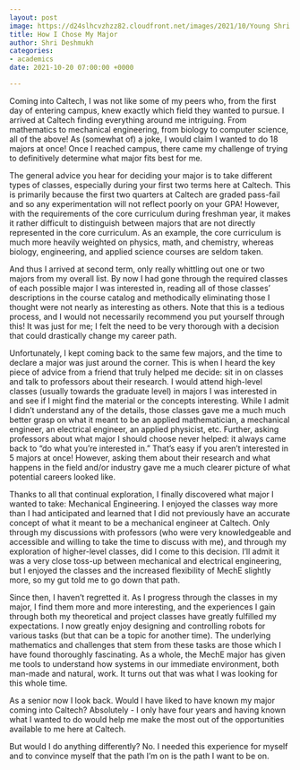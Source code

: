 ```yaml
---
layout: post
image: https://d24slhcvzhzz82.cloudfront.net/images/2021/10/Young Shri.jpg
title: How I Chose My Major
author: Shri Deshmukh
categories:
- academics
date: 2021-10-20 07:00:00 +0000

---
```

Coming into Caltech, I was not like some of my peers who, from the first day of entering campus, knew exactly which field they wanted to pursue. I arrived at Caltech finding everything around me intriguing. From mathematics to mechanical engineering, from biology to computer science, all of the above! As (somewhat of) a joke, I would claim I wanted to do 18 majors at once! Once I reached campus, there came my challenge of trying to definitively determine what major fits best for me.

The general advice you hear for deciding your major is to take different types of classes, especially during your first two terms here at Caltech. This is primarily because the first two quarters at Caltech are graded pass-fail and so any experimentation will not reflect poorly on your GPA! However, with the requirements of the core curriculum during freshman year, it makes it rather difficult to distinguish between majors that are not directly represented in the core curriculum. As an example, the core curriculum is much more heavily weighted on physics, math, and chemistry, whereas biology, engineering, and applied science courses are seldom taken.

And thus I arrived at second term, only really whittling out one or two majors from my overall list. By now I had gone through the required classes of each possible major I was interested in, reading all of those classes’ descriptions in the course catalog and methodically eliminating those I thought were not nearly as interesting as others. Note that this is a tedious process, and I would not necessarily recommend you put yourself through this! It was just for me; I felt the need to be very thorough with a decision that could drastically change my career path.

Unfortunately, I kept coming back to the same few majors, and the time to declare a major was just around the corner. This is when I heard the key piece of advice from a friend that truly helped me decide: sit in on classes and talk to professors about their research. I would attend high-level classes (usually towards the graduate level) in majors I was interested in and see if I might find the material or the concepts interesting. While I admit I didn’t understand any of the details, those classes gave me a much much better grasp on what it meant to be an applied mathematician, a mechanical engineer, an electrical engineer, an applied physicist, etc. Further, asking professors about what major I should choose never helped: it always came back to “do what you’re interested in.” That’s easy if you aren’t interested in 5 majors at once! However, asking them about their research and what happens in the field and/or industry gave me a much clearer picture of what potential careers looked like.

Thanks to all that continual exploration, I finally discovered what major I wanted to take: Mechanical Engineering. I enjoyed the classes way more than I had anticipated and learned that I did not previously have an accurate concept of what it meant to be a mechanical engineer at Caltech. Only through my discussions with professors (who were very knowledgeable and accessible and willing to take the time to discuss with me), and through my exploration of higher-level classes, did I come to this decision. I’ll admit it was a very close toss-up between mechanical and electrical engineering, but I enjoyed the classes and the increased flexibility of MechE slightly more, so my gut told me to go down that path.

Since then, I haven’t regretted it. As I progress through the classes in my major, I find them more and more interesting, and the experiences I gain through both my theoretical and project classes have greatly fulfilled my expectations. I now greatly enjoy designing and controlling robots for various tasks (but that can be a topic for another time). The underlying mathematics and challenges that stem from these tasks are those which I have found thoroughly fascinating. As a whole, the MechE major has given me tools to understand how systems in our immediate environment, both man-made and natural, work. It turns out that was what I was looking for this whole time.

As a senior now I look back. Would I have liked to have known my major coming into Caltech? Absolutely - I only have four years and having known what I wanted to do would help me make the most out of the opportunities available to me here at Caltech.

But would I do anything differently? No. I needed this experience for myself and to convince myself that the path I’m on is the path I want to be on.